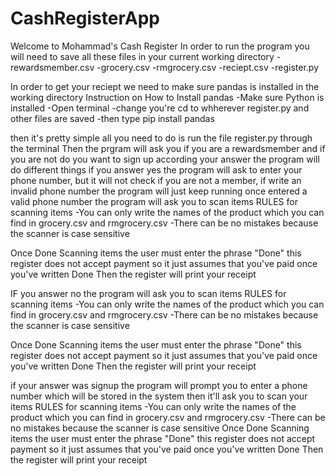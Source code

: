 # CashRegisterApp
Welcome to Mohammad's Cash Register
In order to run the program you will need to save all these files in your current working directory
-rewardsmember.csv
-grocery.csv
-rmgrocery.csv
-reciept.csv
-register.py

In order to get your reciept we need to make sure pandas is installed in the working directory
Instruction on How to Install pandas
-Make sure Python is installed
-Open terminal
-change you're cd to whherever register.py and other files are saved
-then type pip install pandas

then it's pretty simple
all you need to do is run the file register.py through the terminal
Then the prgram will ask you if you are a rewardsmember and if you are not do you want to sign up
according your answer the program will do different things
if you answer yes the program will ask to enter your phone number, but it will not check if you are not a member, if write an invalid phone number the program will just keep running
once entered a valid phone number the program will ask you to scan items
RULES for scanning items
-You can only write the names of the product which you can find in grocery.csv and rmgrocery.csv
-There can be no mistakes because the scanner is case sensitive

Once Done Scanning items the user must enter the phrase "Done" 
this register does not accept payment so it just assumes that you've paid once you've written Done
Then the register will print your receipt 

IF you answer no the program will ask you to scan items
RULES for scanning items
-You can only write the names of the product which you can find in grocery.csv and rmgrocery.csv
-There can be no mistakes because the scanner is case sensitive

Once Done Scanning items the user must enter the phrase "Done" 
this register does not accept payment so it just assumes that you've paid once you've written Done
Then the register will print your receipt 

if your answer was signup the program will prompt you to enter a phone number which will be stored in the system
then it'll ask you to scan your items
RULES for scanning items
-You can only write the names of the product which you can find in grocery.csv and rmgrocery.csv
-There can be no mistakes because the scanner is case sensitive
Once Done Scanning items the user must enter the phrase "Done" 
this register does not accept payment so it just assumes that you've paid once you've written Done
Then the register will print your receipt 
